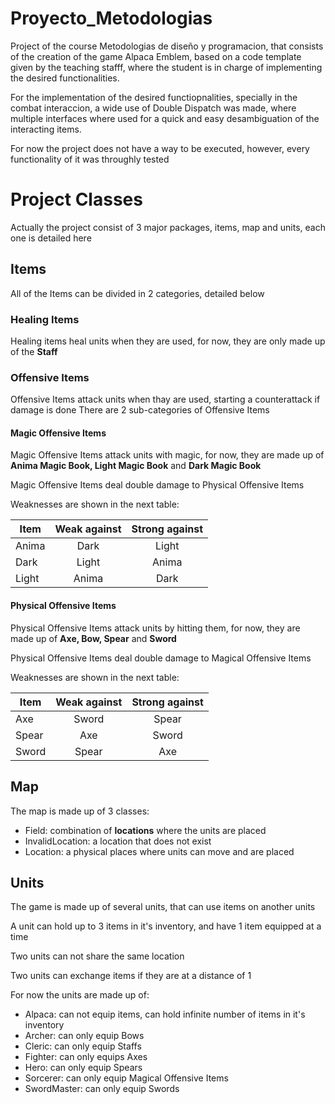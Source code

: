 # Proyecto_Metodologias

Project of the course Metodologias de diseño y programacion, that consists of the creation of the game Alpaca Emblem, based on a code template given by the teaching stafff, where the student is in charge of implementing the desired functionalities.

For the implementation of the desired functiopnalities, specially in the combat interaccion, a wide use of Double Dispatch was made, where multiple interfaces where used for a quick and easy desambiguation of the interacting items.

For now the project does not have a way to be executed, however, every functionality of it was throughly tested

# Project Classes
Actually the project consist of 3 major packages, items, map and units, each one is detailed here
## Items
All of the Items can be divided in 2 categories, detailed below

### Healing Items
Healing items heal units when they are used, for now, they are only made up of the **Staff**

### Offensive Items
Offensive Items attack units when thay are used, starting a counterattack if damage is done
There are 2 sub-categories of Offensive Items

#### Magic Offensive Items
Magic Offensive Items attack units with magic, for now, they are made up of **Anima Magic Book, Light Magic Book** and **Dark Magic Book**

Magic Offensive Items deal double damage to Physical Offensive Items

Weaknesses are shown in the next table:

| Item        | Weak against          | Strong against  |
| ------------- |:-------------:| :-----:|
| Anima      | Dark | Light |
| Dark      | Light      |   Anima |
| Light | Anima     |    Dark |

#### Physical Offensive Items
Physical Offensive Items attack units by hitting them, for now, they are made up of **Axe, Bow, Spear** and **Sword**

Physical Offensive Items deal double damage to Magical Offensive Items

Weaknesses are shown in the next table:

| Item        | Weak against          | Strong against  |
| ------------- |:-------------:| :-----:|
| Axe      | Sword | Spear |
| Spear      | Axe  |   Sword |
| Sword | Spear     |    Axe |

## Map
The map is made up of 3 classes:
- Field: combination of **locations** where the units are placed
- InvalidLocation: a location that does not exist
- Location: a physical places where units can move and are placed

## Units

The game is made up of several units, that can use items on another units

A unit can hold up to 3 items in it's inventory, and have 1 item equipped at a time

Two units can not share the same location

Two units can exchange items if they are at a distance of 1

For now the units are made up of:
- Alpaca: can not equip items, can hold infinite number of items in it's inventory
- Archer: can only equip Bows
- Cleric: can only equip Staffs
- Fighter: can only equips Axes
- Hero: can only equip Spears
- Sorcerer: can only equip Magical Offensive Items
- SwordMaster: can only equip Swords
